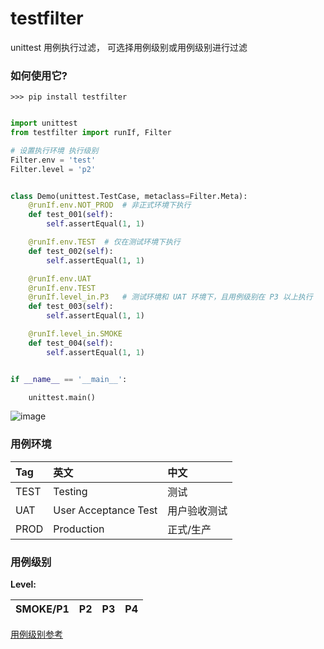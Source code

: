 # testfilter
unittest 用例执行过滤， 可选择用例级别或用例级别进行过滤

### 如何使用它?

```shell
>>> pip install testfilter
```


```python

import unittest
from testfilter import runIf, Filter

# 设置执行环境 执行级别
Filter.env = 'test'
Filter.level = 'p2'


class Demo(unittest.TestCase, metaclass=Filter.Meta):
    @runIf.env.NOT_PROD  # 非正式环境下执行
    def test_001(self):
        self.assertEqual(1, 1)

    @runIf.env.TEST  # 仅在测试环境下执行
    def test_002(self):
        self.assertEqual(1, 1)

    @runIf.env.UAT
    @runIf.env.TEST
    @runIf.level_in.P3   # 测试环境和 UAT 环境下，且用例级别在 P3 以上执行
    def test_003(self):
        self.assertEqual(1, 1)

    @runIf.level_in.SMOKE
    def test_004(self):
        self.assertEqual(1, 1)


if __name__ == '__main__':

    unittest.main()

```
![image](http://mocobk.test.upcdn.net/image/2019-04-14-112321.jpg)

### 用例环境

| Tag |  英文 | 中文 |
|:----|:------|:-----|
|TEST|Testing|测试|
|UAT|User Acceptance Test|用户验收测试|
|PROD|Production|正式/生产|


### 用例级别
**Level:** 

|SMOKE/P1|P2|P3|P4|
|----|----|----|-----|

[用例级别参考](https://www.jianshu.com/p/4903856cd6c5)


